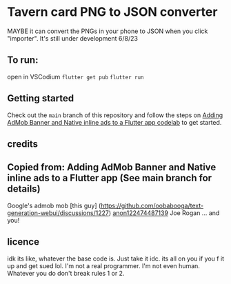 # Tavern card PNG to JSON converter
MAYBE it can convert  the PNGs in your phone to JSON when you click "importer". It's still under development 6/8/23

## To run:
open in VSCodium
`flutter get pub`
`flutter run`

## Getting started

Check out the `main` branch of this repository and follow the steps on [Adding AdMob Banner and Native inline ads to a Flutter app codelab](https://codelabs.developers.google.com/codelabs/admob-inline-ads-in-flutter) to get started.

## credits
## Copied from: Adding AdMob Banner and Native inline ads to a Flutter app (See main branch for details)
Google's admob mob
[this guy] (https://github.com/oobabooga/text-generation-webui/discussions/1227)
[anon122474487139](https://www.chub.ai/characters/anon122474487139/hatsune-miku)
Joe Rogan
... and you!

## licence
idk its like, whatever the base code is. Just take it idc. its all on you if you f it up and get sued lol. I'm not a real programmer. I'm not even human. 
Whatever you do don't break rules 1 or 2.
